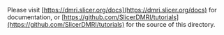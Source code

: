 Please visit [https://dmri.slicer.org/docs](https://dmri.slicer.org/docs) for documentation, or [https://github.com/SlicerDMRI/tutorials](https://github.com/SlicerDMRI/tutorials) for the source of this directory.
